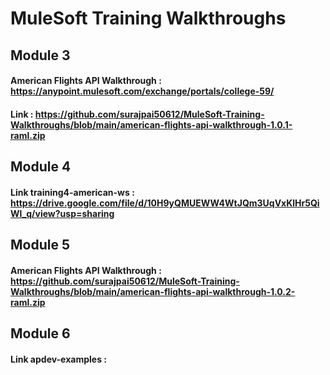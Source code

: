 # MuleSoft Training Walkthroughs

## Module 3
#### American Flights API Walkthrough : https://anypoint.mulesoft.com/exchange/portals/college-59/ <br/>

#### Link : https://github.com/surajpai50612/MuleSoft-Training-Walkthroughs/blob/main/american-flights-api-walkthrough-1.0.1-raml.zip

## Module 4
#### Link training4-american-ws : https://drive.google.com/file/d/10H9yQMUEWW4WtJQm3UqVxKlHr5QiWl_q/view?usp=sharing

## Module 5
#### American Flights API Walkthrough : https://github.com/surajpai50612/MuleSoft-Training-Walkthroughs/blob/main/american-flights-api-walkthrough-1.0.2-raml.zip


## Module 6
#### Link apdev-examples : 
